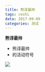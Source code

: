 ```yaml
---
title: 熊谆最帅
tags: ceshi
data: 2017-09-09
categories: 测试
---
```


**熊谆最帅**
* 熊谆最帅
* 的活动符号

![](https://ss0.bdstatic.com/70cFvHSh_Q1YnxGkpoWK1HF6hhy/it/u=573835868,3282738682&fm=27&gp=0.jpg)

